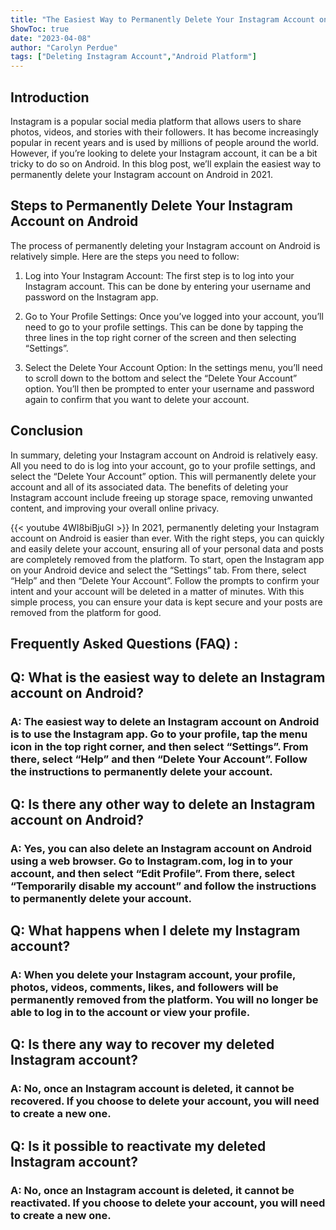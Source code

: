 ```yaml
---
title: "The Easiest Way to Permanently Delete Your Instagram Account on Android in 2021!"
ShowToc: true 
date: "2023-04-08"
author: "Carolyn Perdue" 
tags: ["Deleting Instagram Account","Android Platform"]
---
```

## Introduction 
Instagram is a popular social media platform that allows users to share photos, videos, and stories with their followers. It has become increasingly popular in recent years and is used by millions of people around the world. However, if you’re looking to delete your Instagram account, it can be a bit tricky to do so on Android. In this blog post, we’ll explain the easiest way to permanently delete your Instagram account on Android in 2021. 

## Steps to Permanently Delete Your Instagram Account on Android 
The process of permanently deleting your Instagram account on Android is relatively simple. Here are the steps you need to follow: 

1. Log into Your Instagram Account: The first step is to log into your Instagram account. This can be done by entering your username and password on the Instagram app. 

2. Go to Your Profile Settings: Once you’ve logged into your account, you’ll need to go to your profile settings. This can be done by tapping the three lines in the top right corner of the screen and then selecting “Settings”. 

3. Select the Delete Your Account Option: In the settings menu, you’ll need to scroll down to the bottom and select the “Delete Your Account” option. You’ll then be prompted to enter your username and password again to confirm that you want to delete your account. 

## Conclusion 
In summary, deleting your Instagram account on Android is relatively easy. All you need to do is log into your account, go to your profile settings, and select the “Delete Your Account” option. This will permanently delete your account and all of its associated data. The benefits of deleting your Instagram account include freeing up storage space, removing unwanted content, and improving your overall online privacy.

{{< youtube 4WI8biBjuGI >}} 
In 2021, permanently deleting your Instagram account on Android is easier than ever. With the right steps, you can quickly and easily delete your account, ensuring all of your personal data and posts are completely removed from the platform. To start, open the Instagram app on your Android device and select the “Settings” tab. From there, select “Help” and then “Delete Your Account”. Follow the prompts to confirm your intent and your account will be deleted in a matter of minutes. With this simple process, you can ensure your data is kept secure and your posts are removed from the platform for good.

## Frequently Asked Questions (FAQ) :
<h2>Q: What is the easiest way to delete an Instagram account on Android?</h2>

<h3>A: The easiest way to delete an Instagram account on Android is to use the Instagram app. Go to your profile, tap the menu icon in the top right corner, and then select “Settings”. From there, select “Help” and then “Delete Your Account”. Follow the instructions to permanently delete your account.</h3>

<h2>Q: Is there any other way to delete an Instagram account on Android?</h2>

<h3>A: Yes, you can also delete an Instagram account on Android using a web browser. Go to Instagram.com, log in to your account, and then select “Edit Profile”. From there, select “Temporarily disable my account” and follow the instructions to permanently delete your account.</h3>

<h2>Q: What happens when I delete my Instagram account?</h2>

<h3>A: When you delete your Instagram account, your profile, photos, videos, comments, likes, and followers will be permanently removed from the platform. You will no longer be able to log in to the account or view your profile.</h3>

<h2>Q: Is there any way to recover my deleted Instagram account?</h2>

<h3>A: No, once an Instagram account is deleted, it cannot be recovered. If you choose to delete your account, you will need to create a new one.</h3>

<h2>Q: Is it possible to reactivate my deleted Instagram account?</h2>

<h3>A: No, once an Instagram account is deleted, it cannot be reactivated. If you choose to delete your account, you will need to create a new one.</h3>


